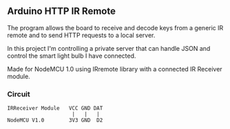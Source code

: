 ## Arduino HTTP IR Remote

The program allows the board to receive and decode keys from a generic IR remote
and to send HTTP requests to a local server.

In this project I'm controlling a private server that can handle JSON and control the smart light bulb I have connected.


Made for NodeMCU 1.0 using IRremote library with a connected IR Receiver module.

### Circuit

```
IRReceiver Module   VCC GND DAT
                     |   |   |
NodeMCU V1.0        3V3 GND  D2
```
